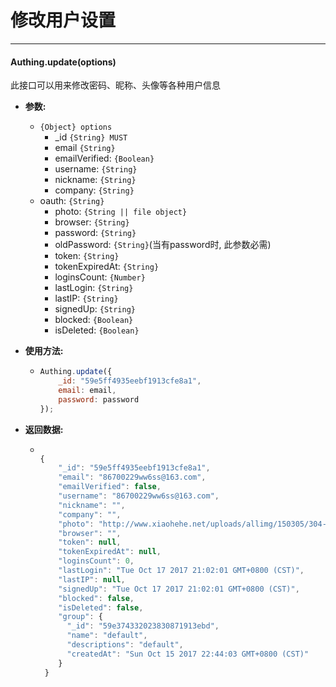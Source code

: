 # 修改用户设置

----------

#### Authing.update(options)

此接口可以用来修改密码、昵称、头像等各种用户信息

- **参数:**

  - ```{Object} options```
    - _id ```{String} MUST```
    - email ```{String}```
    - emailVerified: ```{Boolean}```
	- username: ```{String}```
	- nickname: ```{String}```
	- company: ```{String}```
  - oauth: ```{String}```
	- photo: ```{String || file object}```
	- browser: ```{String}```
	- password: ```{String}```
	- oldPassword: ```{String}```(当有password时, 此参数必需)
	- token: ```{String}```
	- tokenExpiredAt: ```{String}```
	- loginsCount: ```{Number}```
	- lastLogin: ```{String}```
	- lastIP: ```{String}```
	- signedUp: ```{String}```
	- blocked: ```{Boolean}```
	- isDeleted: ```{Boolean}```

- **使用方法:**

  - ``` javascript
	Authing.update({
		_id: "59e5ff4935eebf1913cfe8a1",
		email: email,
		password: password
	});
  	```

- **返回数据:**

  - ``` javascript

	{
        "_id": "59e5ff4935eebf1913cfe8a1",
        "email": "86700229ww6ss@163.com",
        "emailVerified": false,
        "username": "86700229ww6ss@163.com",
        "nickname": "",
        "company": "",
        "photo": "http://www.xiaohehe.net/uploads/allimg/150305/304-1503051H136.png",
        "browser": "",
        "token": null,
        "tokenExpiredAt": null,
        "loginsCount": 0,
        "lastLogin": "Tue Oct 17 2017 21:02:01 GMT+0800 (CST)",
        "lastIP": null,
        "signedUp": "Tue Oct 17 2017 21:02:01 GMT+0800 (CST)",
        "blocked": false,
        "isDeleted": false,
        "group": {
          "_id": "59e374332023830871913ebd",
          "name": "default",
          "descriptions": "default",
          "createdAt": "Sun Oct 15 2017 22:44:03 GMT+0800 (CST)"
        }
     }

    ```
